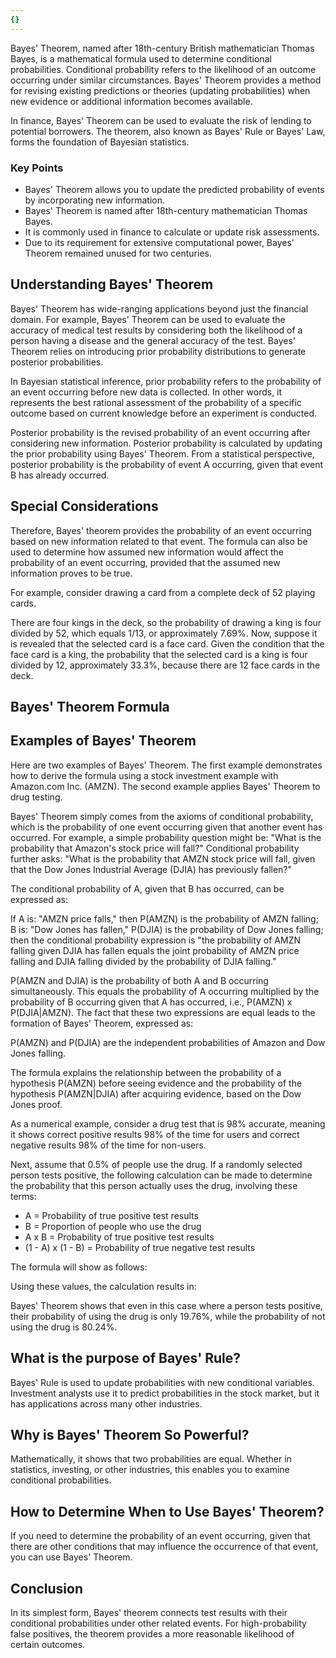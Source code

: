 ```yaml
---
{}
---
```


Bayes' Theorem, named after 18th-century British mathematician Thomas Bayes, is a mathematical formula used to determine conditional probabilities. Conditional probability refers to the likelihood of an outcome occurring under similar circumstances. Bayes' Theorem provides a method for revising existing predictions or theories (updating probabilities) when new evidence or additional information becomes available.

In finance, Bayes' Theorem can be used to evaluate the risk of lending to potential borrowers. The theorem, also known as Bayes' Rule or Bayes' Law, forms the foundation of Bayesian statistics.

### Key Points

- Bayes' Theorem allows you to update the predicted probability of events by incorporating new information.
- Bayes' Theorem is named after 18th-century mathematician Thomas Bayes.
- It is commonly used in finance to calculate or update risk assessments.
- Due to its requirement for extensive computational power, Bayes' Theorem remained unused for two centuries.

## Understanding Bayes' Theorem

Bayes' Theorem has wide-ranging applications beyond just the financial domain. For example, Bayes' Theorem can be used to evaluate the accuracy of medical test results by considering both the likelihood of a person having a disease and the general accuracy of the test. Bayes' Theorem relies on introducing prior probability distributions to generate posterior probabilities.

In Bayesian statistical inference, prior probability refers to the probability of an event occurring before new data is collected. In other words, it represents the best rational assessment of the probability of a specific outcome based on current knowledge before an experiment is conducted.

Posterior probability is the revised probability of an event occurring after considering new information. Posterior probability is calculated by updating the prior probability using Bayes' Theorem. From a statistical perspective, posterior probability is the probability of event A occurring, given that event B has already occurred.

## Special Considerations

Therefore, Bayes' theorem provides the probability of an event occurring based on new information related to that event. The formula can also be used to determine how assumed new information would affect the probability of an event occurring, provided that the assumed new information proves to be true.

For example, consider drawing a card from a complete deck of 52 playing cards.

There are four kings in the deck, so the probability of drawing a king is four divided by 52, which equals 1/13, or approximately 7.69%. Now, suppose it is revealed that the selected card is a face card. Given the condition that the face card is a king, the probability that the selected card is a king is four divided by 12, approximately 33.3%, because there are 12 face cards in the deck.

## Bayes' Theorem Formula

## Examples of Bayes' Theorem

Here are two examples of Bayes' Theorem. The first example demonstrates how to derive the formula using a stock investment example with Amazon.com Inc. (AMZN). The second example applies Bayes' Theorem to drug testing.

Bayes' Theorem simply comes from the axioms of conditional probability, which is the probability of one event occurring given that another event has occurred. For example, a simple probability question might be: "What is the probability that Amazon's stock price will fall?" Conditional probability further asks: "What is the probability that AMZN stock price will fall, given that the Dow Jones Industrial Average (DJIA) has previously fallen?"

The conditional probability of A, given that B has occurred, can be expressed as:

If A is: "AMZN price falls," then P(AMZN) is the probability of AMZN falling; B is: "Dow Jones has fallen," P(DJIA) is the probability of Dow Jones falling; then the conditional probability expression is "the probability of AMZN falling given DJIA has fallen equals the joint probability of AMZN price falling and DJIA falling divided by the probability of DJIA falling."

P(AMZN and DJIA) is the probability of both A and B occurring simultaneously. This equals the probability of A occurring multiplied by the probability of B occurring given that A has occurred, i.e., P(AMZN) x P(DJIA|AMZN). The fact that these two expressions are equal leads to the formation of Bayes' Theorem, expressed as:

P(AMZN) and P(DJIA) are the independent probabilities of Amazon and Dow Jones falling.

The formula explains the relationship between the probability of a hypothesis P(AMZN) before seeing evidence and the probability of the hypothesis P(AMZN|DJIA) after acquiring evidence, based on the Dow Jones proof.

As a numerical example, consider a drug test that is 98% accurate, meaning it shows correct positive results 98% of the time for users and correct negative results 98% of the time for non-users.

Next, assume that 0.5% of people use the drug. If a randomly selected person tests positive, the following calculation can be made to determine the probability that this person actually uses the drug, involving these terms:

- A = Probability of true positive test results
- B = Proportion of people who use the drug
- A x B = Probability of true positive test results
- (1 - A) x (1 - B) = Probability of true negative test results

The formula will show as follows:

Using these values, the calculation results in:

Bayes' Theorem shows that even in this case where a person tests positive, their probability of using the drug is only 19.76%, while the probability of not using the drug is 80.24%.

## What is the purpose of Bayes' Rule?

Bayes' Rule is used to update probabilities with new conditional variables. Investment analysts use it to predict probabilities in the stock market, but it has applications across many other industries.

## Why is Bayes' Theorem So Powerful?

Mathematically, it shows that two probabilities are equal. Whether in statistics, investing, or other industries, this enables you to examine conditional probabilities.

## How to Determine When to Use Bayes' Theorem?

If you need to determine the probability of an event occurring, given that there are other conditions that may influence the occurrence of that event, you can use Bayes' Theorem.

## Conclusion

In its simplest form, Bayes' theorem connects test results with their conditional probabilities under other related events. For high-probability false positives, the theorem provides a more reasonable likelihood of certain outcomes.